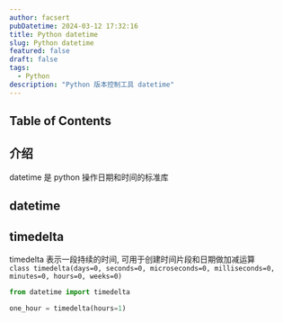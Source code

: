 ```yaml
---
author: facsert
pubDatetime: 2024-03-12 17:32:16
title: Python datetime
slug: Python datetime
featured: false
draft: false
tags:
  - Python
description: "Python 版本控制工具 datetime"
---
```


## Table of Contents

## 介绍

datetime 是 python 操作日期和时间的标准库  

## datetime

## timedelta

timedelta 表示一段持续的时间, 可用于创建时间片段和日期做加减运算  
`class timedelta(days=0, seconds=0, microseconds=0, milliseconds=0, minutes=0, hours=0, weeks=0)`  

```py
from datetime import timedelta

one_hour = timedelta(hours=1)

```
